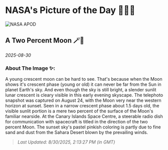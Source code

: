 
# NASA's Picture of the Day 🧑‍🚀💫

  ![NASA APOD](https://apod.nasa.gov/apod/image/2508/IMG_4081.jpeg)
  
  ## A Two Percent Moon 🪄🌌
  
  _2025-08-30_
  
  ### About The Image ✨: 
  
  A young crescent moon can be hard to see. That's because when the Moon shows it's crescent phase (young or old) it can never be far from the Sun in planet Earth's sky. And even though the sky is still bright, a slender sunlit lunar crescent is cleary visible in this early evening skyscape. The telephoto snapshot was captured on August 24, with the Moon very near the western horizon at sunset. Seen in a narrow crescent phase about 1.5 days old, the visible sunlit portion is a mere two percent of the surface of the Moon's familiar nearside. At the Canary Islands Space Centre, a steerable radio dish for communication with spacecraft is titled in the direction of the two percent Moon. The sunset sky's pastel pinkish coloring is partly due to fine sand and dust from the Sahara Desert blown by the prevailing winds.
  
  
  
  > _Last Updated: 8/30/2025, 2:13:27 PM (in GMT)_
  